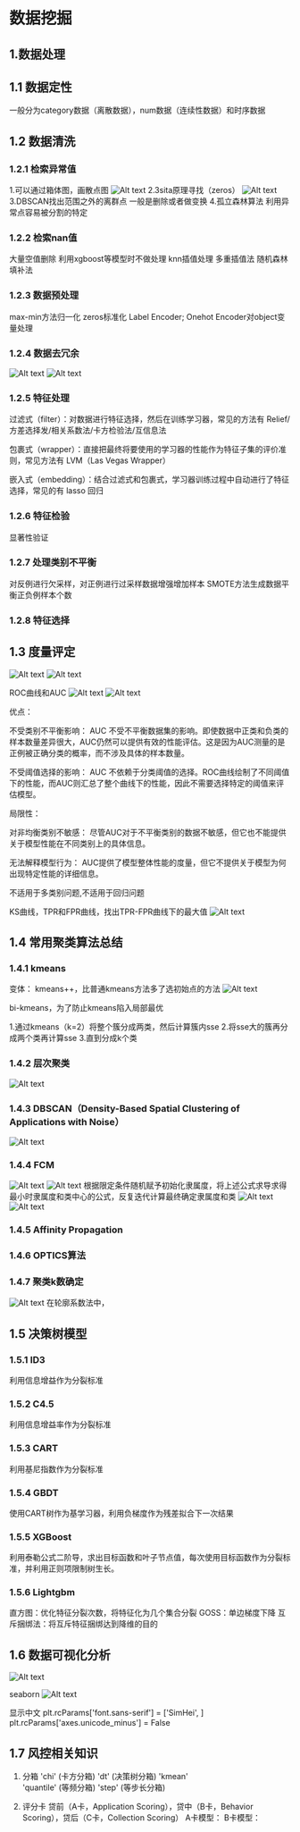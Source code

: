 # 数据挖掘

## 1.数据处理

## 1.1 数据定性

一般分为category数据（离散数据），num数据（连续性数据）和时序数据

## 1.2 数据清洗

### 1.2.1 检索异常值

1.可以通过箱体图，画散点图
![Alt text](./pictures/image-12.png)
2.3sita原理寻找（zeros）
![Alt text](./pictures/image-13.png)
3.DBSCAN找出范围之外的离群点
一般是删除或者做变换
4.孤立森林算法
利用异常点容易被分割的特定

### 1.2.2 检索nan值

大量空值删除
利用xgboost等模型时不做处理
knn插值处理
多重插值法
随机森林填补法

### 1.2.3 数据预处理

max-min方法归一化
zeros标准化
Label Encoder; Onehot Encoder对object变量处理

### 1.2.4 数据去冗余

![Alt text](./pictures/image-14.png)
![Alt text](./pictures/image-15.png)

### 1.2.5 特征处理

过滤式（filter）：对数据进行特征选择，然后在训练学习器，常见的方法有 Relief/方差选择发/相关系数法/卡方检验法/互信息法

包裹式（wrapper）：直接把最终将要使用的学习器的性能作为特征子集的评价准则，常见方法有 LVM（Las Vegas Wrapper）

嵌入式（embedding）：结合过滤式和包裹式，学习器训练过程中自动进行了特征选择，常见的有 lasso 回归

### 1.2.6 特征检验

显著性验证

### 1.2.7 处理类别不平衡

对反例进行欠采样，对正例进行过采样数据增强增加样本
SMOTE方法生成数据平衡正负例样本个数

### 1.2.8 特征选择


## 1.3 度量评定

![Alt text](./pictures/image-1.png)
![Alt text](./pictures/image-20.png)

ROC曲线和AUC
![Alt text](./pictures/image-21.png)
![Alt text](./pictures/image-22.png)

优点：

不受类别不平衡影响： AUC 不受不平衡数据集的影响。即使数据中正类和负类的样本数量差异很大，AUC仍然可以提供有效的性能评估。这是因为AUC测量的是正例被正确分类的概率，而不涉及具体的样本数量。

不受阈值选择的影响： AUC 不依赖于分类阈值的选择。ROC曲线绘制了不同阈值下的性能，而AUC则汇总了整个曲线下的性能，因此不需要选择特定的阈值来评估模型。

局限性：

对非均衡类别不敏感： 尽管AUC对于不平衡类别的数据不敏感，但它也不能提供关于模型性能在不同类别上的具体信息。

无法解释模型行为： AUC提供了模型整体性能的度量，但它不提供关于模型为何出现特定性能的详细信息。

不适用于多类别问题,不适用于回归问题

KS曲线，TPR和FPR曲线，找出TPR-FPR曲线下的最大值
![Alt text](./pictures/image-35.png)

## 1.4 常用聚类算法总结

### 1.4.1 kmeans

变体：
kmeans++，比普通kmeans方法多了选初始点的方法
![Alt text](./pictures/image-2.png)

bi-kmeans，为了防止kmeans陷入局部最优

1.通过kmeans（k=2）将整个簇分成两类，然后计算簇内sse
2.将sse大的簇再分成两个类再计算sse
3.直到分成k个类

### 1.4.2 层次聚类

![Alt text](./pictures/image-4.png)

### 1.4.3 DBSCAN（Density-Based Spatial Clustering of Applications with Noise）

![Alt text](./pictures/image-6.png)

### 1.4.4 FCM

![Alt text](./pictures/image-8.png)
![Alt text](./pictures/image-9.png)
根据限定条件随机赋予初始化隶属度，将上述公式求导求得最小时隶属度和类中心的公式，反复迭代计算最终确定隶属度和类
![Alt text](./pictures/image-10.png)
![Alt text](./pictures/image-11.png)

### 1.4.5 Affinity Propagation

### 1.4.6 OPTICS算法

### 1.4.7 聚类k数确定

![Alt text](./pictures/image-19.png)
在轮廓系数法中，

## 1.5 决策树模型

### 1.5.1 ID3

利用信息增益作为分裂标准

### 1.5.2 C4.5

利用信息增益率作为分裂标准

### 1.5.3 CART

利用基尼指数作为分裂标准

### 1.5.4 GBDT

使用CART树作为基学习器，利用负梯度作为残差拟合下一次结果

### 1.5.5 XGBoost

利用泰勒公式二阶导，求出目标函数和叶子节点值，每次使用目标函数作为分裂标准，并利用正则项限制树生长。

### 1.5.6 Lightgbm

直方图：优化特征分裂次数，将特征化为几个集合分裂
GOSS：单边梯度下降
互斥捆绑法：将互斥特征捆绑达到降维的目的

## 1.6 数据可视化分析

![Alt text](./pictures/image-16.png)

seaborn
![Alt text](./pictures/image-17.png)

显示中文
plt.rcParams['font.sans-serif'] = ['SimHei', ]
plt.rcParams['axes.unicode_minus'] = False

## 1.7 风控相关知识

1. 分箱
   'chi' (卡方分箱)
   'dt' (决策树分箱)
   'kmean'  
   'quantile' (等频分箱)
   'step' (等步长分箱)

2. 评分卡
   贷前（A卡，Application Scoring），贷中（B卡，Behavior Scoring），贷后（C卡，Collection Scoring）
   A卡模型：
   B卡模型：
